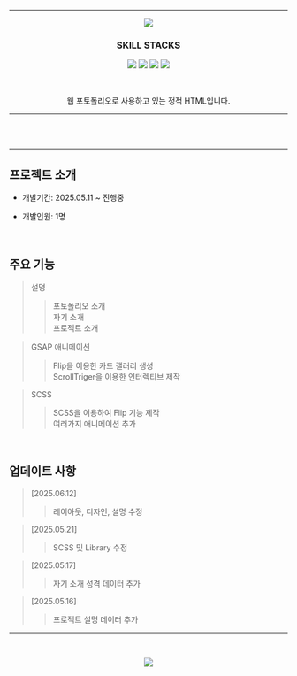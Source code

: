 *****
<p align='center'>
  <img src= "https://capsule-render.vercel.app/api?type=soft&color=auto&text=Web%20Portfolio%20Project&fontSize=50&animation=twinkling"/>
</p>

<h3 align='center'>
  SKILL STACKS <br/>
</h3>
<p align='center'>
  <img src="https://img.shields.io/badge/javascript-%23323330.svg?style=for-the-badge&logo=javascript&logoColor=%23F7DF1E"/>
  <img src="https://img.shields.io/badge/html5-%23E34F26.svg?style=for-the-badge&logo=html5&logoColor=white"/>
  <img src="https://img.shields.io/badge/SASS-hotpink.svg?style=for-the-badge&logo=SASS&logoColor=white"/>
  <img src="https://img.shields.io/badge/typescript-%23007ACC.svg?style=for-the-badge&logo=typescript&logoColor=white"/>
</p>
</br>
<p align='center'>
웹 포토폴리오로 사용하고 있는 정적 HTML입니다.</br>
</p>

*****

<br/><br/>



*****

##  프로젝트 소개
+ 개발기간: 2025.05.11 ~ 진행중
  
+ 개발인원: 1명

<br/>


## 주요 기능
> 설명
>> 포토폴리오 소개<br/>
>> 자기 소개<br/>
>> 프로젝트 소개<br/>
       
> GSAP 애니메이션
>> Flip을 이용한 카드 갤러리 생성<br/>
>> ScrollTriger을 이용한 인터렉티브 제작<br/>
       
> SCSS
>> SCSS을 이용하여 Flip 기능 제작<br/>
>> 여러가지 애니메이션 추가<br/>

<br/>

## 업데이트 사항
>[2025.06.12]
>>레이아웃, 디자인, 설명 수정

>[2025.05.21]
>>SCSS 및 Library 수정

>[2025.05.17]
>>자기 소개 성격 데이터 추가

>[2025.05.16]
>>프로젝트 설명 데이터 추가

*****

<br/>

<p align='center'>
  <a href="https://minsehong.github.io/">
    <img src="https://capsule-render.vercel.app/api?type=cylinder&color=auto&text=Click%20Explore%20Web&fontAlignY=45&fontSize=40&height=150&animation=blinking&desc=https://minsehong.github.io/&descAlignY=70">
    </img>
  </a>
</p>
